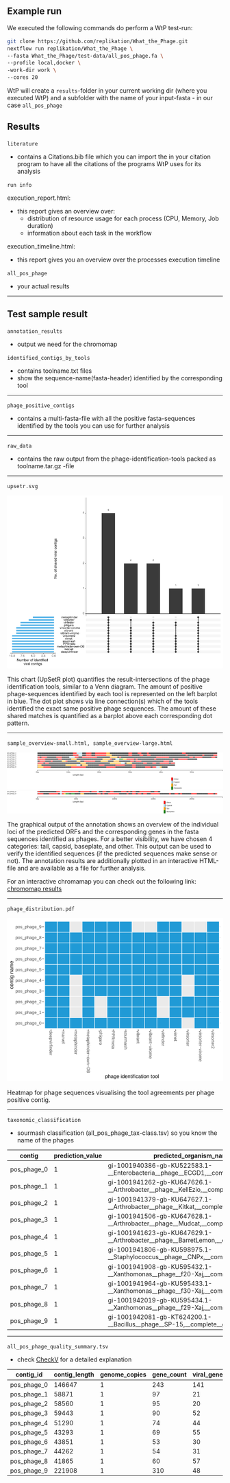 ## Example run
We executed the following commands do perform a WtP test-run:
 
```bash
git clone https://github.com/replikation/What_the_Phage.git
nextflow run replikation/What_the_Phage \
--fasta What_the_Phage/test-data/all_pos_phage.fa \
--profile local,docker \
-work-dir work \
--cores 20
```
 
WtP will create a `results`-folder in your current working dir (where you executed WtP) and a subfolder with the name of your input-fasta - in our case `all_pos_phage`
 
## Results
 
`literature`  

* contains a Citations.bib file which you can import the in your citation program to have all the citations of the programs WtP uses for its analysis
 
`run info`
 
execution_report.html:
 
* this report gives an overview over: 
   * distribution of resource usage for each process (CPU, Memory, Job duration) 
   * information about each task in the workflow 
 
execution_timeline.html: 
 
* this report gives you an overview over the processes execution timeline 
 
`all_pos_phage` 
 
* your actual results
 
--------------------------------------------------
## Test sample result
 
`annotation_results` 
* output we need for the chromomap
 
`identified_contigs_by_tools` 
 
 * contains toolname.txt files  
 * show the sequence-name(fasta-header) identified by the corresponding tool
 
--------------------------------------------------
 
`phage_positive_contigs` 
 
 * contains a multi-fasta-file with all the positive fasta-sequences identified by the tools you can use for further analysis
 
--------------------------------------------------
 
`raw_data`
 
 * contains the raw output from the phage-identification-tools packed as toolname.tar.gz -file
 
--------------------------------------------------
 
`upsetr.svg` 
 
![plot](upsetr.png)
 
This chart (UpSetR plot) quantifies the result-intersections of the phage identification tools, similar to a Venn diagram. The amount of positive phage-sequences identified by each tool is represented on the left barplot in blue. The dot plot shows via line connection(s) which of the tools identified the exact same positive phage sequences. The amount of these shared matches is quantified as a barplot above each corresponding dot pattern.
 
--------------------------------------------------
 
`sample_overview-small.html, sample_overview-large.html`
 
![chromomap results](chromomap-small.png)   
![chromomap results](chromomap-large.png)
 
The graphical output of the annotation shows an overview of the individual loci of the predicted ORFs and the corresponding genes in the fasta sequences identified as phages. For a better visibility, we have chosen 4 categories: tail, capsid, baseplate, and other. This output can be used to verify the identified sequences (if the predicted sequences make sense or not). The annotation results are additionally plotted in an interactive HTML-file and are available as a file for further analysis.
 
For an interactive chromamap you can check out the following link:
[chromomap results](https://replikation.github.io/What_the_Phage/index.html)
 
--------------------------------------------------
 
`phage_distribution.pdf`
 
![phage-distribution](phage-distribution.png)
 
Heatmap for phage sequences visualising the tool agreements per phage positive contig.
 
--------------------------------------------------
 
`taxonomic_classification` 
 
* sourmash classification (all_pos_phage_tax-class.tsv) so you know the name of the phages
 
 
contig  | prediction_value  | predicted_organism_name |
|-|-|-|
| pos_phage_0 | 1 | gi-1001940386-gb-KU522583.1-__Enterobacteria__phage__ECGD1,__complete__genome|
| pos_phage_1 | 1 | gi-1001941262-gb-KU647626.1-__Arthrobacter__phage__KellEzio,__complete__genome|
| pos_phage_2 | 1 | gi-1001941379-gb-KU647627.1-__Arthrobacter__phage__Kitkat,__complete__genome |
| pos_phage_3 | 1 | gi-1001941506-gb-KU647628.1-__Arthrobacter__phage__Mudcat,__complete__genome |
| pos_phage_4 | 1 | gi-1001941623-gb-KU647629.1-__Arthrobacter__phage__BarretLemon,__complete__genome|
|pos_phage_5| 1 |gi-1001941806-gb-KU598975.1-__Staphylococcus__phage__CNPx,__complete__genome |
|pos_phage_6| 1 |gi-1001941908-gb-KU595432.1-__Xanthomonas__phage__f20-Xaj,__complete__genome |
|pos_phage_7| 1 |gi-1001941964-gb-KU595433.1-__Xanthomonas__phage__f30-Xaj,__complete__genome |
|pos_phage_8| 1 |gi-1001942019-gb-KU595434.1-__Xanthomonas__phage__f29-Xaj,__complete__genome |
|pos_phage_9| 1 |gi-1001942081-gb-KT624200.1-__Bacillus__phage__SP-15,__complete__genome |
 
 
--------------------------------------------------
`all_pos_phage_quality_summary.tsv`
 
* check [CheckV](https://bitbucket.org/berkeleylab/checkv/src/master/) for a detailed explanation
 
contig_id|  contig_length|  genome_copies|  gene_count| viral_genes|  host_genes| checkv_quality| miuvig_quality| completeness| completeness_method|  contamination|  provirus|
|-|-|-|-|-|-|-|-|-|-|-|-|
pos_phage_0|  146647| 1|  243|  141|  1|  High-quality| High-quality| 97.03|  AAI-based|  0|  No|
pos_phage_1|  58871|  1|  97| 21| 0|  High-quality| High-quality| 100|  AAI-based|  0|  No|
pos_phage_2|  58560|  1|  95| 20| 0|  High-quality| High-quality| 99.47|  AAI-based|  0|  No|
pos_phage_3|  59443|  1|  90| 52| 0|  High-quality| High-quality| 100|  AAI-based|  0|  No|
pos_phage_4|  51290|  1|  74| 44| 0|  High-quality| High-quality| 100|  AAI-based|  0|  No|
pos_phage_5|  43293|  1|  69| 55| 0|  High-quality| High-quality| 100|  AAI-based|  0|  No|
pos_phage_6|  43851|  1|  53| 30| 0|  High-quality| High-quality| 98.71|  AAI-based|  0|  No|
pos_phage_7|  44262|  1|  54| 31| 0|  High-quality| High-quality| 99.64|  AAI-based|  0|  No|
pos_phage_8|  41865|  1|  60| 57| 0|  High-quality| High-quality| 97.29|  AAI-based|  0|  No|
pos_phage_9|  221908| 1|  310|  48| 9|  High-quality| High-quality| 100|  AAI-based|  0|  No|
 
 
 

